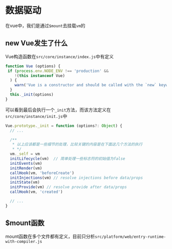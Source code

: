 # 数据驱动
在vue中，我们是通过`$mount`去挂载`vm`的

## new Vue发生了什么
Vue构造函数在`src/core/instance/index.js`中有定义
```js
function Vue (options) {
 if (process.env.NODE_ENV !== 'production' &&
    !(this instanceof Vue)
  ) {
    warn('Vue is a constructor and should be called with the `new` keyword')
  }
  this._init(options)
}
```
可以看到最后会执行一个`_init`方法，而该方法定义在`src/core/instance/init.js`中
```js
Vue.prototype._init = function (options?: Object) {
  // ...

  /**
   * 以上应该都是一些细节的处理，比较关键的内容是在下面这几个方法的执行
   * */ 
  vm._self = vm
  initLifecycle(vm)  // 简单处理一些标志符的初始值为false
  initEvents(vm)    
  initRender(vm)
  callHook(vm, 'beforeCreate')
  initInjections(vm) // resolve injections before data/props
  initState(vm)
  initProvide(vm) // resolve provide after data/props
  callHook(vm, 'created')

  // ...
}
```

## $mount函数
mount函数在多个文件都有定义，目前只分析`src/platform/web/entry-runtime-with-compiler.js`

